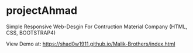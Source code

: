 ﻿# projectAhmad


Simple Responsive Web-Desgin For Contruction Material Company
(HTML, CSS, BOOTSTRAP4)

View Demo at:
https://shad0w1911.github.io/Malik-Brothers/index.html
